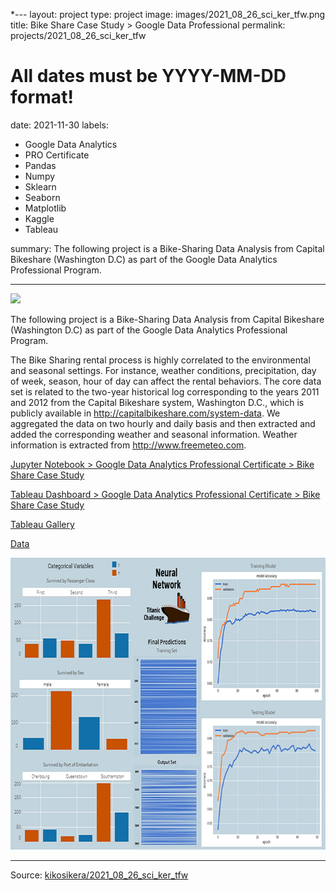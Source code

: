 *---
layout: project
type: project
image: images/2021_08_26_sci_ker_tfw.png
title: Bike Share Case Study > Google Data Professional
permalink: projects/2021_08_26_sci_ker_tfw
# All dates must be YYYY-MM-DD format!
date: 2021-11-30
labels:
- Google Data Analytics
- PRO Certificate
- Pandas
- Numpy
- Sklearn
- Seaborn
- Matplotlib
- Kaggle
- Tableau







summary: The following project is a Bike-Sharing Data Analysis from Capital Bikeshare (Washington D.C) as part of the Google Data Analytics Professional Program.




---

<img class="ui image" src="{{ site.baseurl }}/images/2021_08_26_sci_ker_tfw_pannel.png">

The following project is a Bike-Sharing Data Analysis from Capital Bikeshare (Washington D.C) as part of the Google Data Analytics Professional Program.<br/>

The Bike Sharing rental process is highly correlated to the environmental and seasonal settings. For instance, weather conditions, precipitation, day of week, season, hour of day can affect the rental behaviors. The core data set is related to the two-year historical log corresponding to the years 2011 and 2012 from the Capital Bikeshare system, Washington D.C., which is publicly available in http://capitalbikeshare.com/system-data. We aggregated the data on two hourly and daily basis and then extracted and added the corresponding weather and seasonal information. Weather information is extracted from http://www.freemeteo.com.


[Jupyter Notebook > Google Data Analytics Professional Certificate > Bike Share Case Study](https://colab.research.google.com/gist/kikosikera/77897222e8aa5a677dea27e7bd07efb7/2021_10_05_pnd_npy_tbl.ipynb?authuser=5)

[Tableau Dashboard > Google Data Analytics Professional Certificate > Bike Share Case Study](https://public.tableau.com/app/profile/cristiano.siqueira/viz/2021_08_26_sci_ker_tfw/NeuralNetwork)

[Tableau Gallery](https://public.tableau.com/profile/cristiano.siqueira#!)

[Data](https://github.com/kikosikera/2021_08_26_sci_ker_tfw/tree/master/data)


 <a href="https://public.tableau.com/app/profile/cristiano.siqueira/viz/2021_08_26_sci_ker_tfw/NeuralNetwork">
  <img src="/images/2021_08_26_sci_ker_tfw_tableau.png" style="width:700px;height:467px;"/>
 </a>


<hr>

Source: <a href="https://github.com/kikosikera/2021_08_26_sci_ker_tfw/tree/main/data"><i class="large github icon"></i>kikosikera/2021_08_26_sci_ker_tfw</a>

